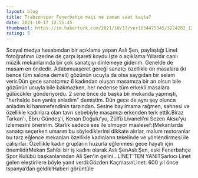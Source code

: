 ```yaml
--- 
layout: blog
title: Trabzonspor Fenerbahçe maçı ne zaman saat kaçta?
date: 2021-10-17 12:55:45
thumbnail: https://im.haberturk.com/2021/10/17/ver1634475345/3224282_1200x627.jpg
rating: 5
---
```

Sosyal medya hesabından bir açıklama yapan Aslı Şen, paylaştığı Linet fotoğrafının üzerine de çarpı işareti koydu.İşte o açıklama:Yıllardır canlı müzik mekanlarında bir çok sanatçıyı dinlemeye giderim. Genelde de masam en öndedir. Adabımuaşeret gereği sanatçı özellikle ön masalara (ki bence tüm salona demeli) gözünün ucuyla da olsa saygıdan bir selam verir.Dün gece sanatçımız 6 kadından oluşan masamıza bir an olsun bile gözünün ucuyla bile bakmazken, her nedense tüm erkekli masalara gülücükler gönderiyordu. 2 sene önce de başka bir mekanda yapmıştı, "herhalde ben yanlış anladım" demiştim. Dün gece de aynı şey olunca anladım ki hanımefendinin tarzından. Sesine bayılmama rağmen, sahnesi ve özellikle kadınlara olan tavrı sebebiyle masamızı erkenden terk ettik.Biraz Tarkan'ı, Ebru Gündeş'i, Kenan Doğulu'yu, Zülfü Livaneli'ni Sezen Aksu'yu izlemesini öneririm. Starlık sadece ses ile olmuyor maalesef:(Mekanlarda sanatçı seçerken umarım bu söylediklerimi dikkate alırlar, malum restoranlar bu tarz eğlence mekanları özellikle kadınların tekelinde ve yönlendirmesi ile çalışırlar. Özellikle kadın grupların huzurla eğlenmesi gece hayatı için önemlidirMekan Sahibi bir iş kadını olarak Aslı ŞenAslı Şen, eski Fenerbahçe Spor Kulübü başkanlarından Ali Şen'in gelini...LİNET'TEN YANITŞarkıcı Linet gelen eleştirilere böyle yanıt verdi:Gözden KaçmasınLinet: 600 yıl önce İspanya’dan geldik!Haberi görüntüle